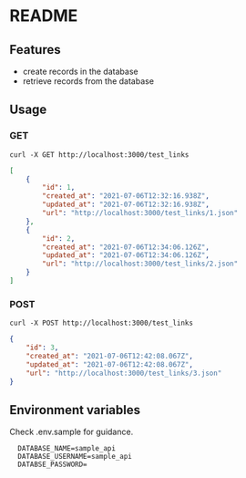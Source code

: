 # README

## Features

- create records in the database
- retrieve records from the database

## Usage

### GET

`curl -X GET http://localhost:3000/test_links`

```json
[
    {
        "id": 1,
        "created_at": "2021-07-06T12:32:16.938Z",
        "updated_at": "2021-07-06T12:32:16.938Z",
        "url": "http://localhost:3000/test_links/1.json"
    },
    {
        "id": 2,
        "created_at": "2021-07-06T12:34:06.126Z",
        "updated_at": "2021-07-06T12:34:06.126Z",
        "url": "http://localhost:3000/test_links/2.json"
    }
]
```

### POST

`curl -X POST http://localhost:3000/test_links`

```json
{
    "id": 3,
    "created_at": "2021-07-06T12:42:08.067Z",
    "updated_at": "2021-07-06T12:42:08.067Z",
    "url": "http://localhost:3000/test_links/3.json"
}
```

## Environment variables

Check .env.sample for guidance.

```
  DATABASE_NAME=sample_api
  DATABASE_USERNAME=sample_api
  DATABSE_PASSWORD=
```
